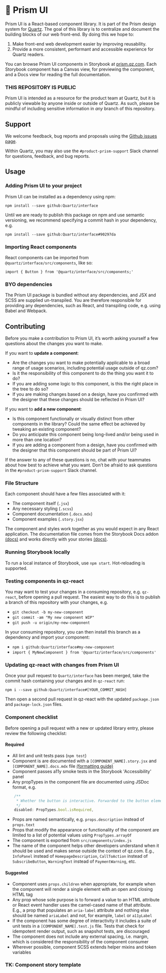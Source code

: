 # 🌈 Prism UI

Prism UI is a React-based component library. It is part of the Prism design system for [Quartz](https://qz.com/). The goal of this library is to centralize and document the building blocks of our web front-end. By doing this we hope to:

1. Make front-end web development easier by improving reusability.
2. Provide a more consistent, performant and accessible experience for Quartz readers.

You can browse Prism UI components in Storybook at [prism.qz.com](https://prism.qz.com). Each Storybook component has a Canvas view, for previewing the component, and a Docs view for reading the full documentation.

### THIS REPOSITORY IS PUBLIC

Prism UI is intended as a resource for the product team at Quartz, but it is publicly viewable by anyone inside or outside of Quartz. As such, please be mindful of including sensitive information in _any_ branch of this repository.

## Support

We welcome feedback, bug reports and proposals using the [Github issues page](https://github.com/Quartz/interface/issues).

Within Quartz, you may also use the `#product-prism-support` Slack channel for questions, feedback, and bug reports.

## Usage

### Adding Prism UI to your project

Prism UI can be installed as a dependency using npm:

`npm install --save github:Quartz/interface`

Until we are ready to publish this package on npm and use semantic versioning, we recommend specifying a commit hash in your dependency, e.g.

`npm install --save github:Quartz/interface#90297da`

### Importing React components

React components can be imported from `@quartz/interface/src/components`, like so:

`import { Button } from '@quartz/interface/src/components;'`

### BYO dependencies

The Prism UI package is bundled without any dependencies, and JSX and SCSS are supplied un-transpiled. You are therefore responsible for providing any dependencies, such as React, and transpiling code, e.g. using Babel and Webpack.

## Contributing
Before you make a contribution to Prism UI, it’s worth asking yourself a few questions about the changes you want to make.

If you want to **update a component**:

* Are the changes you want to make potentially applicable to a broad range of usage scenarios, including potential usage outside of qz.com?
* Is it the responsibility of this component to do the thing you want it to do?
* If you are adding some logic to this component, is this the right place in the tree to do so?
* If you are making changes based on a design, have you confirmed with the designer that these changes should be reflected in Prism UI?

If you want to **add a new component**:

* Is this component functionally or visually distinct from other components in the library? Could the same effect be achieved by tweaking an existing component?
* Do you anticipate this component being long-lived and/or being used in more than one location?
* If you are adding a component from a design, have you confirmed with the designer that this component should be part of Prism UI?

If the answer to any of these questions is no, chat with your teammates about how best to achieve what you want. Don’t be afraid to ask questions in the `#product-prism-support` Slack channel.

### File Structure
Each component should have a few files associated with it:
- The component itself (`.jsx`)
- Any necessary styling (`.scss`)
- Component documentation (`.docs.mdx`)
- Component examples (`.story.jsx`)

The component and styles work together as you would expect in any React application. The documentation file comes from the Storybook Docs addon [(docs)](https://github.com/storybookjs/storybook/tree/master/addons/docs) and works directly with your stories [(docs)](https://github.com/storybookjs/storybook/tree/master).

### Running Storybook locally

To run a local instance of Storybook, use `npm start`. Hot-reloading is supported.

### Testing components in qz-react

You may want to test your changes in a consuming repository, e.g. `qz-react`, before opening a pull request. The easiest way to do this is to publish a branch of this repository with your changes, e.g.

* `git checkout -b my-new-component`
* `git commit -am "My new component WIP"`
* `git push -u origin/my-new-component`

In your consuming repository, you can then install this branch as a dependency and import your component:

* `npm i github:Quartz/interface#my-new-component`
* `import { MyNewComponent } from '@quartz/interface/src/components' `

### Updating qz-react with changes from Prism UI

Once your pull request to `Quartz/interface` has been merged, take the commit hash containing your changes and in `qz-react` run:

`npm i --save github:Quartz/interface#[YOUR_COMMIT_HASH]`

Then open a second pull request in qz-react with the updated `package.json` and `package-lock.json` files.

### Component checklist

Before opening a pull request with a new or updated library entry, please review the following checklist:

#### Required

* All lint and unit tests pass (`npm test`)
* Component is are documented with a `[COMPONENT_NAME].story.jsx` and `[COMPONENT_NAME].docs.mdx` file [(formatting guide)](https://github.com/storybookjs/storybook/tree/master/addons/docs)
* Component passes a11y smoke tests in the Storybook 'Accessibility' panel
* Any propTypes in the component file are documented using JSDoc format, e.g.
```js
	/**
	 * Whether the button is interactive. Forwarded to the button element.
	 */
	disabled: PropTypes.bool.isRequired,
```
* Props are named semantically, e.g. `props.description` instead of `props.text`
* Props that modify the appearance or functionality of the component are limited to a list of potential values using `PropTypes.arrayOf`
* The component is exported from `src/components/index.js`
* The name of the component helps other developers understand when it should be used and makes sense outside the context of qz.com. E.g., `InfoPanel` instead of `HomepageDescription`, `CallToAction` instead of `SubscribeButton`, `WarningText` instead of `PaymentWarning`, etc.

#### Suggested

* Component uses `props.children` when appropriate, for example when the component will render a single element with an open and closing HTML tag
* Any prop whose sole purpose is to forward a value to an HTML attribute or React event handler uses the camel-cased name of that attribute. E.g., a prop that populates an `aria-label` attribute and nothing else should be named `ariaLabel` and not, for example, `label` or `a11yLabel`
* If the component has some degree of interactivity it includes a suite of unit tests in a `[COMPONENT_NAME].test.js` file. Tests that check for idempotent render output, such as snapshot tests, are discouraged
* The component does not include any external spacing, i.e. margin, which is considered the responsibility of the component consumer
* Wherever possible, component SCSS extends helper mixins and token variables

### TK: Component story template
